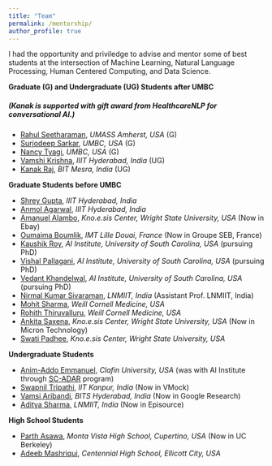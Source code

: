 ```yaml
---
title: "Team"
permalink: /mentorship/
author_profile: true
---
```

I had the opportunity and priviledge to advise and mentor some of best students at the intersection of Machine Learning, Natural Language Processing, Human Centered Computing, and Data Science.

**Graduate (G) and Undergraduate (UG) Students after UMBC** 
##### (Kanak is supported with gift award from HealthcareNLP for conversational AI.)

* [Rahul Seetharaman](https://scholar.google.com/citations?user=xg0HllcAAAAJ&hl=en), _UMASS Amherst, USA_ (G)
* [Surjodeep Sarkar](https://in.linkedin.com/in/surjodeep-sarkar), _UMBC, USA_ (G)
* [Nancy Tyagi](https://in.linkedin.com/in/nancy-tyagi), _UMBC, USA_ (G)
* [Vamshi Krishna](https://victorknox.github.io/), _IIIT Hyderabad, India_ (UG)
* [Kanak Raj](https://in.linkedin.com/in/kanak-raj-a8278i), _BIT Mesra, India_ (UG)


**Graduate Students before UMBC**

* [Shrey Gupta](https://in.linkedin.com/in/shrey-gupta-18273518a), _IIIT Hyderabad, India_ 
* [Anmol Agarwal](https://in.linkedin.com/in/anmol-agarwal-ts999), _IIIT Hyderabad, India_
* [Amanuel Alambo](https://scholar.google.com/citations?user=dR06Y2EAAAAJ&hl=en), _Kno.e.sis Center, Wright State University, USA_ (Now in Ebay)
* [Oumaima Boumlik](https://www.linkedin.com/in/oumaima-boumlik/?locale=en_US), _IMT Lille Douai, France_ (Now in Groupe SEB, France)
* [Kaushik Roy](https://www.linkedin.com/in/kaushik-roy-b8a323ab/), _AI Institute, University of South Carolina, USA_ (pursuing PhD)
* [Vishal Pallagani](https://scholar.google.com/citations?user=uUkfixUAAAAJ&hl=en), _AI Institute, University of South Carolina, USA_ (pursuing PhD)
* [Vedant Khandelwal](https://scholar.google.com/citations?user=B3o1HIIAAAAJ&hl=en), _AI Institute, University of South Carolina, USA_ (pursuing PhD)
* [Nirmal Kumar Sivaraman](https://www.lnmiit.ac.in/Employee_ProfileNew.aspx?nDeptID=eaesi), _LNMIIT, India_ (Assistant Prof. LNMIIT, India)
* [Mohit Sharma](https://directory.weill.cornell.edu/person/profile/mos4004), _Weill Cornell Medicine, USA_ 
* [Rohith Thiruvalluru](https://directory.weill.cornell.edu/person/profile/rnt4002), _Weill Cornell Medicine, USA_
* [Ankita Saxena](https://www.linkedin.com/in/ankitasaxena1/?originalSubdomain=in), _Kno.e.sis Center, Wright State University, USA_ (Now in Micron Technology)
* [Swati Padhee](http://swatipadhee.com/), _Kno.e.sis Center, Wright State University, USA_

**Undergraduate Students**

* [Anim-Addo Emmanuel](https://www.linkedin.com/in/emmanuelanimaddo/), _Clafin University, USA_ (was with AI Institute through [SC-ADAR](https://scadar.cosw.sc.edu/) program)
* [Swapnil Tripathi](https://www.linkedin.com/in/swapnil-tripathi-4997b0174/?originalSubdomain=in), _IIT Kanpur, India_ (Now in VMock)
* [Vamsi Aribandi](https://vamsi-aribandi.github.io/), _BITS Hyderabad, India_ (Now in Google Research)
* [Aditya Sharma](https://www.linkedin.com/in/aditya-sharma-0093b0162/?originalSubdomain=in), _LNMIIT, India_ (Now in Episource)

**High School Students**

* [Parth Asawa](https://www.linkedin.com/in/pgasawa/), _Monta Vista High School, Cupertino, USA_ (Now in UC Berkeley)
* [Adeeb Mashriqui](#), _Centennial High School, Ellicott City, USA_